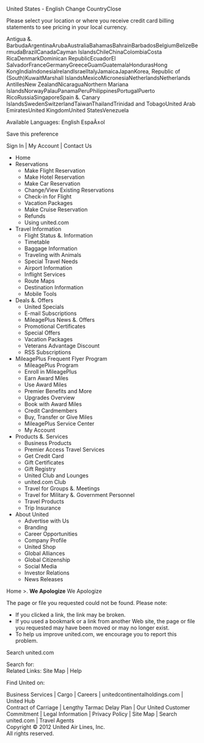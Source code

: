 United States - English Change CountryClose

Please select your location or where you receive credit card billing statements to see pricing in your local currency.

Antigua &. BarbudaArgentinaArubaAustraliaBahamasBahrainBarbadosBelgiumBelizeBermudaBrazilCanadaCayman IslandsChileChinaColombiaCosta RicaDenmarkDominican RepublicEcuadorEl SalvadorFranceGermanyGreeceGuamGuatemalaHondurasHong KongIndiaIndonesiaIrelandIsraelItalyJamaicaJapanKorea, Republic of (South)KuwaitMarshall IslandsMexicoMicronesiaNetherlandsNetherlands AntillesNew ZealandNicaraguaNorthern Mariana IslandsNorwayPalauPanamaPeruPhilippinesPortugalPuerto RicoRussiaSingaporeSpain &. Canary IslandsSwedenSwitzerlandTaiwanThailandTrinidad and TobagoUnited Arab EmiratesUnited KingdomUnited StatesVenezuela

Available Languages: English EspaÃ±ol

Save this preference

Sign In | My Account | Contact Us

*   Home
*   Reservations
    *   Make Flight Reservation
    *   Make Hotel Reservation
    *   Make Car Reservation
    *   Change/View Existing Reservations
    *   Check-in for Flight
    *   Vacation Packages
    *   Make Cruise Reservation
    *   Refunds
    *   Using united.com
*   Travel Information
    *   Flight Status &. Information
    *   Timetable
    *   Baggage Information
    *   Traveling with Animals
    *   Special Travel Needs
    *   Airport Information
    *   Inflight Services
    *   Route Maps
    *   Destination Information
    *   Mobile Tools
*   Deals &. Offers
    *   United Specials
    *   E-mail Subscriptions
    *   MileagePlus News &. Offers
    *   Promotional Certificates
    *   Special Offers
    *   Vacation Packages
    *   Veterans Advantage Discount
    *   RSS Subscriptions
*   MileagePlus Frequent Flyer Program
    *   MileagePlus Program
    *   Enroll in MileagePlus
    *   Earn Award Miles
    *   Use Award Miles
    *   Premier Benefits and More
    *   Upgrades Overview
    *   Book with Award Miles
    *   Credit Cardmembers
    *   Buy, Transfer or Give Miles
    *   MileagePlus Service Center
    *   My Account
*   Products &. Services
    *   Business Products
    *   Premier Access Travel Services
    *   Get Credit Card
    *   Gift Certificates
    *   Gift Registry
    *   United Club and Lounges
    *   united.com Club
    *   Travel for Groups &. Meetings
    *   Travel for Military &. Government Personnel
    *   Travel Products
    *   Trip Insurance
*   About United
    *   Advertise with Us
    *   Branding
    *   Career Opportunities
    *   Company Profile
    *   United Shop
    *   Global Alliances
    *   Global Citizenship
    *   Social Media
    *   Investor Relations
    *   News Releases

Home >. **We Apologize** We Apologize

The page or file you requested could not be found. Please note:

*   If you clicked a link, the link may be broken.
*   If you used a bookmark or a link from another Web site, the page or file you requested may have been moved or may no longer exist.
*   To help us improve united.com, we encourage you to report this problem.

Search united.com

Search for:  
Related Links: Site Map | Help

Find United on:

Business Services | Cargo | Careers | unitedcontinentalholdings.com | United Hub  
Contract of Carriage | Lengthy Tarmac Delay Plan | Our United Customer Commitment | Legal Information | Privacy Policy | Site Map | Search united.com | Travel Agents  
Copyright © 2012 United Air Lines, Inc.  
All rights reserved.